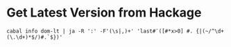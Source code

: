 # Get Latest Version from Hackage

```
cabal info dom-lt | ja -R ':' -F'(\s|,)+' 'last#¨([#*x>0] #. {|(~/^\d+(\.\d+)*$/)#.`$})'
```
